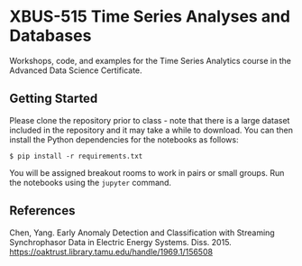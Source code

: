 # XBUS-515 Time Series Analyses and Databases

Workshops, code, and examples for the Time Series Analytics course in the Advanced Data Science Certificate.

## Getting Started

Please clone the repository prior to class - note that there is a large dataset included in the repository and it may take a while to download. You can then install the Python dependencies for the notebooks as follows:

```
$ pip install -r requirements.txt
```

You will be assigned breakout rooms to work in pairs or small groups. Run the notebooks using the `jupyter` command.


## References

Chen, Yang. Early Anomaly Detection and Classification with Streaming Synchrophasor Data in Electric Energy Systems. Diss. 2015. https://oaktrust.library.tamu.edu/handle/1969.1/156508
